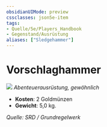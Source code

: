 ```yaml
---
obsidianUIMode: preview
cssclasses: json5e-item
tags:
- Quelle/5e/Players_Handbook
- Gegenstand/Ausrüstung
aliases: ["Sledgehammer"]
---
```

# Vorschlaghammer
![](../../../99%20-%20Setup/Files/Bildersammlung/Symbolik/Gegenstände.webp#token)
*Abenteuerausrüstung, gewöhnlich*

- **Kosten**: 2 Goldmünzen
- **Gewicht**: 5,0 kg.

*Quelle: SRD / Grundregelwerk*